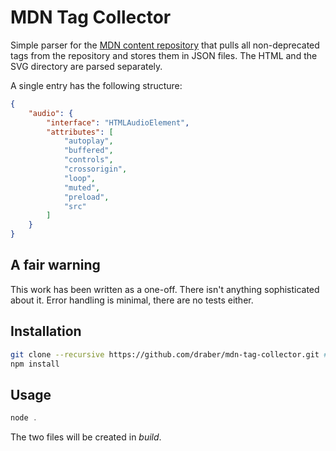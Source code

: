 # MDN Tag Collector

Simple parser for the [MDN content repository](https://github.com/mdn/content) that pulls all non-deprecated tags from the repository and stores them in JSON files. The HTML and the SVG directory are parsed separately.

A single entry has the following structure:
```json
{
    "audio": {
        "interface": "HTMLAudioElement",
        "attributes": [
            "autoplay",
            "buffered",
            "controls",
            "crossorigin",
            "loop",
            "muted",
            "preload",
            "src"
        ]
    }
}
```

## A fair warning
This work has been written as a one-off. There isn't anything sophisticated about it. Error handling is minimal, there are no tests either.

## Installation

```bash
git clone --recursive https://github.com/draber/mdn-tag-collector.git # This might take a minute
npm install
```

## Usage
```javascript
node .
```
The two files will be created in _build_.
